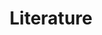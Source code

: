 ---
title: Literature
description: We publish open data
permalink: /en/literature/search
layout: literature
noindex: true
lang-ref: literature/search
---